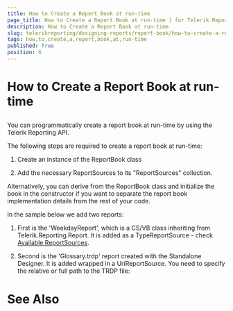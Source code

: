 ```yaml
---
title: How to Create a Report Book at run-time
page_title: How to Create a Report Book at run-time | for Telerik Reporting Documentation
description: How to Create a Report Book at run-time
slug: telerikreporting/designing-reports/report-book/how-to-create-a-report-book-at-run-time
tags: how,to,create,a,report,book,at,run-time
published: True
position: 6
---
```


# How to Create a Report Book at run-time



## 

You can programmatically create a report book at run-time by using the Telerik Reporting API.
        

The following steps are required to create a report book at run-time:
        

1. Create an instance of the ReportBook class

1. Add the necessary ReportSources to its "ReportSources" collection.

Alternatively, you can derive from the ReportBook class and initialize the book
          in the constructor if you want to separate the report book implementation details from the rest of your code.
        

In the sample below we add two reports:
        

1. First is the 'WeekdayReport', which is a CS/VB class inheriting from Telerik.Reporting.Report.
              It is added as a TypeReportSource - check
              [Available ReportSources](ec135f09-4a4d-43df-aa5a-e6bca0190d87#ReportSourcesOptions).
            

1. Second is the 'Glossary.trdp' report 
          created with the Standalone Designer. It is added wrapped in a UriReportSource. 
          You need to specify the relative or full path to the TRDP file:

	



	



# See Also
